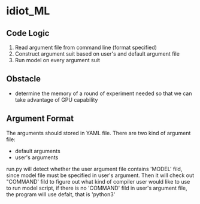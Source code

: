 # idiot_ML

## Code Logic

1. Read argument file from command line (format specified)
2. Construct argument suit based on user's and default argument file
3. Run model on every argument suit

## Obstacle

- determine the memory of a round of experiment needed so that we can take advantage of GPU capability

## Argument Format

The arguments should stored in YAML file. There are two kind of argument file:
- default arguments
- user's arguments

run.py will detect whether the user argument file contains 'MODEL' fild, since model file must be specified in user's argument. Then it will check out "COMMAND' fild to figure out what kind of compiler user would like to use to run model script, if there is no 'COMMAND' fild in user's argument file, the program will use defalt, that is 'python3'